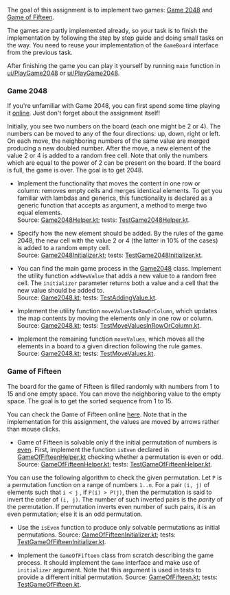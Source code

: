 

The goal of this assignment is to implement two games: 
[Game 2048](https://en.wikipedia.org/wiki/2048_(video_game)) and
[Game of Fifteen](https://en.wikipedia.org/wiki/15_puzzle).

The games are partly implemented already, so your task is to finish the
implementation by following the step by step guide and doing
small tasks on the way.
You need to reuse your implementation of the `GameBoard` interface from
the previous task.

After finishing the game you can play it yourself by running `main` function
in <a href="psi_element://PlayGame2048.kt">ui/PlayGame2048</a> or
<a href="psi_element://PlayGameOfFifteen.kt">ui/PlayGame2048</a>.

### Game 2048

If you're unfamiliar with Game 2048, you can first spend some time playing it
[online](http://2048game.com/). Just don't forget about the assignment itself!

Initially, you see two numbers on the board (each one might be 2 or 4). 
The numbers can be moved to any of the four directions: up, down,
right or left. On each move, the neighboring numbers of the same value are
merged producing a new doubled number. After the move, a new element of
the value 2 or 4 is added to a random free cell.
Note that only the numbers which are equal to the power of 2 can be present
on the board.
If the board is full, the game is over.
The goal is to get 2048.
 
* Implement the functionality that moves the content in 
one row or column: removes empty cells and merges identical elements.
To get you familiar with lambdas and generics, this functionality is
declared as a generic function that accepts as argument, a method to merge two equal elements.  
Source: <a href="psi_element://Game2048Helper.kt">Game2048Helper.kt</a>; 
tests: <a href="psi_element://games.game2048.TestGame2048Helper">TestGame2048Helper.kt</a>.
 
* Specify how the new element should be added.
By the rules of the game 2048, the new cell with the value 2 or 4 
(the latter in 10% of the cases) is added to a random empty cell.  
Source: <a href="psi_element://Game2048Initializer.kt">Game2048Initializer.kt</a>; 
tests: <a href="psi_element://games.game2048.TestGame2048Initializer">TestGame2048Initializer.kt</a>. 

* You can find the main game process in the <a href="psi_element://games.game2048.Game2048">Game2048</a> class.
Implement the utility function `addNewValue` that adds a new value to 
a random free cell. The `initializer` parameter returns both a value and a cell
that the new value should be added to.  
Source: <a href="psi_element://Game2048.kt">Game2048.kt</a>; 
tests: <a href="psi_element://games.game2048.TestAddingValue">TestAddingValue.kt</a>. 

* Implement the utility function `moveValuesInRowOrColumn`, which 
updates the map contents by moving the elements only in one row or column.  
Source: <a href="psi_element://Game2048.kt">Game2048.kt</a>;
tests: <a href="psi_element://games.game2048.TestMoveValuesInRowOrColumn">TestMoveValuesInRowOrColumn.kt</a>.

* Implement the remaining function `moveValues`, which moves all the elements
in a board to a given direction following the rule games.  
Source: <a href="psi_element://Game2048.kt">Game2048.kt</a>;
tests:  <a href="psi_element://games.game2048.TestMoveValues">TestMoveValues.kt</a>. 

### Game of Fifteen

The board for the game of Fifteen is filled randomly with numbers from 1 to 15 and
one empty space. You can move the neighboring value to the empty space.
The goal is to get the sorted sequence from 1 to 15.

You can check the Game of Fifteen online 
[here](http://migo.sixbit.org/puzzles/fifteen/).
Note that in the implementation for this assignment, the values are moved
by arrows rather than mouse clicks.

* Game of Fifteen is solvable only if the initial permutation of numbers
is [even](https://en.wikipedia.org/wiki/Parity_of_a_permutation).
First, implement the function `isEven` declared in 
<a href="psi_element://GameOfFifteenHelper.kt">GameOfFifteenHelper.kt</a>
checking whether a permutation is even or odd.
Source: <a href="psi_element://GameOfFifteenHelper.kt">GameOfFifteenHelper.kt</a>;
tests:  <a href="psi_element://games.gameOfFifteen.TestGameOfFifteenHelper">TestGameOfFifteenHelper.kt</a>. 

You can use the following algorithm to check the given permutation.
Let `P` is a permutation function on a range of numbers `1..n`.
For a pair `(i, j)` of elements such that `i < j` , if `P(i) > P(j)`,
then the permutation is said to invert the order of `(i, j)`.
The number of such inverted pairs is the _parity_ of the permutation.
If permutation inverts even number of such pairs, it is an even permutation; else
it is an odd permutation.

* Use the `isEven` function to produce only solvable permutations as initial
permutations.
Source: <a href="psi_element://GameOfFifteenInitializer.kt">GameOfFifteenInitializer.kt</a>;
tests:  <a href="psi_element://games.gameOfFifteen.TestGameOfFifteenInitializer">TestGameOfFifteenInitializer.kt</a>.

* Implement the `GameOfFifteen` class from scratch describing the game process.
It should implement the `Game` interface and make use of `initializer` argument.
Note that this argument is used in tests to provide a different initial permutation.
Source: <a href="psi_element://GameOfFifteen.kt">GameOfFifteen.kt</a>;
tests:  <a href="psi_element://games.gameOfFifteen.TestGameOfFifteen">TestGameOfFifteen.kt</a>.
